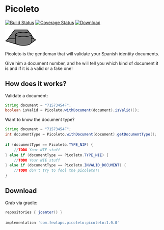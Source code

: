 # Picoleto 
[![Build Status](https://travis-ci.org/Fewlaps/Picoleto.svg?branch=master)](https://travis-ci.org/Fewlaps/Picoleto)
[![Coverage Status](https://coveralls.io/repos/github/Fewlaps/Picoleto/badge.svg)](https://coveralls.io/github/Fewlaps/Picoleto)
[ ![Download](https://api.bintray.com/packages/fewlaps/maven/picoleto/images/download.svg) ](https://bintray.com/fewlaps/maven/picoleto/_latestVersion)

<img src="icon.png" width="20%"/>

Picoleto is the gentleman that will validate your Spanish identity documents.

Give him a document number, and he will tell you which kind of document it is and if it is a valid or a fake one!

## How does it works?

Validate a document:

```java
String document = "71573454F";
boolean isValid = Picoleto.withDocument(document).isValid());
```

Want to know the document type?

```java
String document = "71573454F";
int documentType = Picoleto.withDocument(document).getDocumentType();

if (documentType == Picoleto.TYPE_NIF) {
    //TODO Your NIF stuff
} else if (documentType == Picoleto.TYPE_NIE) {
    //TODO Your NIE stuff
} else if (documentType == Picoleto.INVALID_DOCUMENT) {
    //TODO don't try to fool the picoleto!!
}
```

## Download

Grab via gradle:

```groovy
repositories { jcenter() }
    
implementation 'com.fewlaps.picoleto:picoleto:1.0.0'
```
